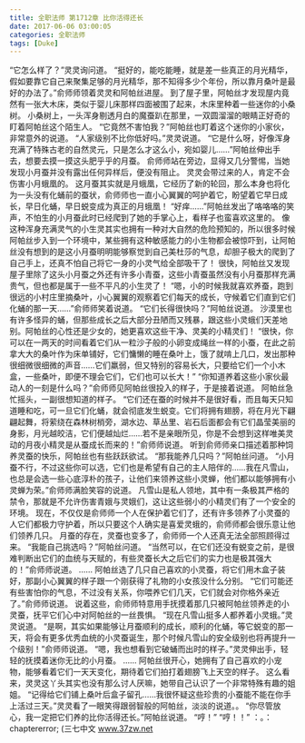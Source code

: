 ```yaml
---
title: 全职法师 第1712章 比你活得还长
date: 2017-06-06 03:00:05
categories: 全职法师
tags: [Duke]
---
```


“它怎么样了？”灵灵询问道。
“挺好的，能吃能睡，就是差一些真正的月光精华，假如要靠它自己来聚集足够的月光精华，那不知得多少个年份，所以靠月桑叶是最好的办法了。”俞师师领着灵灵和阿帕丝进屋。
到了屋子里，阿帕丝才发现屋内竟然有一张大木床，类似于婴儿床那样四面被围了起来，木床里种着一些迷你的小桑树。
小桑树上，一头浑身剔透月白的魔蚕趴在那里，一双圆溜溜的眼睛正好奇的盯着阿帕丝这个陌生人。
“它竟然不害怕我？”阿帕丝也盯着这个迷你的小家伙，非常意外的说道。
“人家级别不比你低好吗。”灵灵说道。
“它是什么呀，好像浑身充满了特殊古老的自然灵元，只是怎么才这么小，宛如婴儿……”阿帕丝伸出手去，想要去摸一摸这头肥乎乎的月蚕。
俞师师站在旁边，显得又几分警惕，当她发现小月蚕并没有露出任何异样后，便没有阻止。
灵灵会带过来的人，肯定不会伤害小月蛾凰的。
这月蚕其实就是月蛾凰，它经历了新的轮回，那么本身也将化为一头没有化蛹前的蚕状，俞师师也一直小心翼翼的呵护着它，盼望着它早日成长，早日化蛹，早日蜕变成为真正的月蛾凰！
“好痒……”阿帕丝发出了咯咯咯的笑声，不怕生的小月蚕此时已经爬到了她的手掌心上，看样子也蛮喜欢这里的。
像这种浑身充满灵气的小生灵其实也拥有一种对大自然的危险预知的，所以很多时候阿帕丝步入到一个环境中，某些拥有这种敏感能力的小生物都会被惊吓到，让阿帕丝没有想到的是这小月蚕明明能够察觉到自己美杜莎的气息，却胆子极大的爬到了自己手上，还真不怕自己将它一身的小灵气给全部吸干了！
很快，阿帕丝又发现屋子里除了这头小月蚕之外还有许多小青蚕，这些小青蚕虽然没有小月蚕那样充满贵气，但也都是属于一些不平凡的小生灵了！
“嗯，小的时候我就喜欢养蚕，跑到很远的小村庄里摘桑叶，小心翼翼的观察着它们每天的成长，守候着它们直到它们化蛹的那一天……”俞师师笑着说道。
“它们长得很快吗？”阿帕丝说道。
沙漠里也有许多怪异的蛹，但那些成长之后大部分丑陋而又残暴，跟这些小灵蛾们天差地别。阿帕丝的心性还是少女的，她更喜欢这些干净、灵美的小精灵们！
“很快，你可以在一两天的时间看着它们从一粒沙子般的小卵变成绳丝一样的小蚕，在此之前拿大大的桑叶作为床单铺好，它们慵懒的睡在桑叶上，饿了就啃上几口，发出那种很细微很细微的声音……它们羸弱，但又特别的容易长大，只要给它们一个小木盒，一些桑叶，即便不理会它们，它们也可以长大！”
“你知道养着这些小家伙最动人的一刻是什么吗？”俞师师见阿帕丝很投入的样子，于是接着说道。
阿帕丝急忙摇头，一副很想知道的样子。
“它们还在蚕的时候并不是很好看，而且每天只知道睡和吃，可一旦它们化蛹，就会彻底发生蜕变。它们将拥有翅膀，将在月光下翩翩起舞，将萦绕在森林树梢旁，湖水边、草丛里、岩石后面都会有它们晶莹美丽的身影，月光越皎洁，它们便越灿烂……若不是亲眼所见，你是不会想到这样唯美灵动的月夜小精灵是从蚕成长而来的！”俞师师说道。
听到俞师师亲口描述着那种饲养灵蚕的快乐，阿帕丝也有些跃跃欲试。
“那我能养几只吗？”阿帕丝问道。
“小月蚕不行，不过这些你可以选，它们也是希望有自己的主人陪伴的……我在凡雪山，也总是会选一些心底淳朴的孩子，让他们来领养这些小灵蝉，他们都以能够拥有小灵蝉为荣。”俞师师满脸笑容的说道。
凡雪山是私人领地，其中有一条极其严格的禁令，那就是不允许伤害青娥与灵娥们，这让这些弱小的小精灵们有了一个安全的环境。
现在，不仅仅是俞师师一个人在保护着它们了，还有许多领养了小灵蚕的人它们都极力守护着，所以只要这个人确实是喜爱灵蛾的，俞师师都会很乐意让他们领养几只。
月蚕的存在，灵蚕也变多了，俞师师一个人还真无法全部照顾得过来。
“我能自己挑选吗？”阿帕丝问道。
“当然可以，在它们还没有蜕变之前，是很难判断出它们的血统与天赋的，有些灵蚕长大之后它们的实力也是极其强大的！”俞师师说道。
……
阿帕丝选了几只自己喜欢的小灵蚕，将它们用木盒子装好，那副小心翼翼的样子跟一个刚获得了礼物的小女孩没什么分别。
“它们可能还有些害怕你的气息，不过没有关系，你喂养它们几天，它们就会对你格外亲近了。”俞师师说道。
说着这些，俞师师特意用手抚摸着那几只被阿帕丝领养走的小灵蚕，抚平它们心中对阿帕丝的一丝畏惧。
“现在凡雪山挺多人都养着小灵蛾。”灵灵说道。
“是啊，其实如果能够让月蚕顺利的成长，顺利的化蛹，等它蜕变的那一天，将会有更多优秀血统的小灵蚕诞生，那个时候凡雪山的安全级别也将再提升一个级别！”俞师师说道。
“嗯，我也想看到它破蛹而出时的样子。”灵灵伸出手，轻轻的抚摸着迷你无比的小月蚕。
……
阿帕丝很开心，她拥有了自己喜欢的小宠物，能够看着它们一天天变化，期待着它们拍打着翅膀飞上天空的样子。
这么看来，灵灵这丫头其实也没有那么讨人厌嘛，她带自己认识了一个非常特殊有趣的姐姐。
“记得给它们铺上桑叶后盒子留孔……我很怀疑这些珍贵的小蚕能不能在你手上活过三天。”灵灵看了一眼笑得跟弱智般的阿帕丝，淡淡的说道。。
“你尽管放心，我一定把它们养的比你活得还长。”阿帕丝说道。
“哼！”
“哼！！”
：。：chaptererror;
(三七中文 www.37zw.net